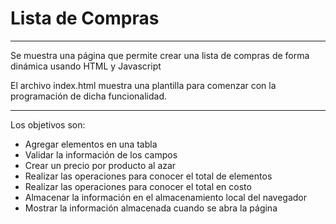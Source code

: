 # Lista de Compras

---

Se muestra una página que permite crear una lista de compras de forma dinámica usando HTML y Javascript

El archivo index.html muestra una plantilla para comenzar con la programación de dicha funcionalidad.

---

Los objetivos son:

- Agregar elementos en una tabla
- Validar la información de los campos
- Crear un precio por producto al azar
- Realizar las operaciones para conocer el total de elementos
- Realizar las operaciones para conocer el total en costo
- Almacenar la información en el almacenamiento local del navegador
- Mostrar la información almacenada cuando se abra la página
